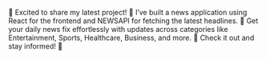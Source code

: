 🚀 Excited to share my latest project! 🎉 I’ve built a news application using React for the frontend and NEWSAPI for fetching the latest headlines. 📰 Get your daily news fix effortlessly with updates across categories like Entertainment, Sports, Healthcare, Business, and more. 🌟
Check it out and stay informed! 📱

